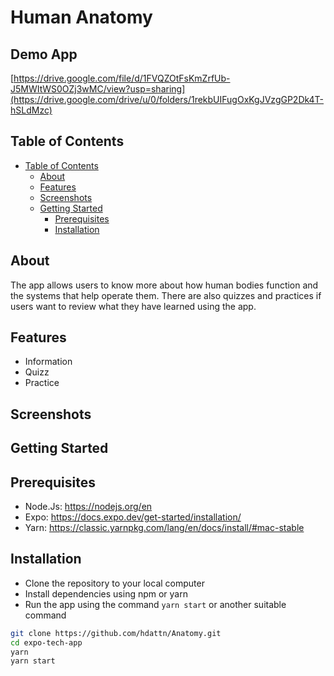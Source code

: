 # Human Anatomy




## Demo App
[https://drive.google.com/file/d/1FVQZOtFsKmZrfUb-J5MWItWS0OZj3wMC/view?usp=sharing](https://drive.google.com/drive/u/0/folders/1rekbUIFugOxKgJVzgGP2Dk4T-hSLdMzc)
## Table of Contents
- [Table of Contents](#table-of-contents)
  - [About](#about)
  - [Features](#features)
  - [Screenshots](#screenshots)
  - [Getting Started](#getting-started)
    - [Prerequisites](#prerequisites)
    - [Installation](#installation)

## About
The app allows users to know more about how human bodies function and the systems that help operate them. There are also quizzes and practices if users want to review what they have learned using the app.
## Features
- Information
- Quizz
- Practice
## Screenshots

## Getting Started

## Prerequisites
- Node.Js: https://nodejs.org/en
- Expo: https://docs.expo.dev/get-started/installation/
- Yarn: https://classic.yarnpkg.com/lang/en/docs/install/#mac-stable
## Installation
- Clone the repository to your local computer
- Install dependencies using npm or yarn
- Run the app using the command `yarn start` or another suitable command

```bash
git clone https://github.com/hdattn/Anatomy.git
cd expo-tech-app
yarn
yarn start
